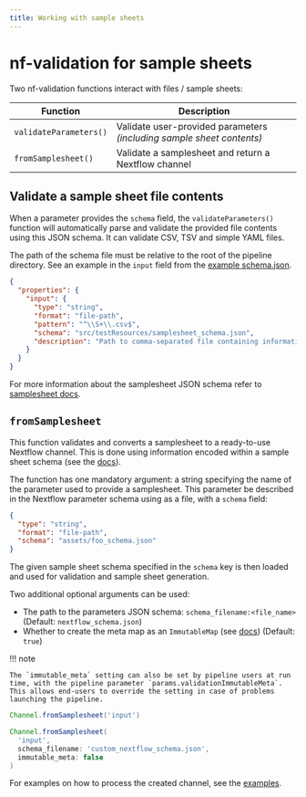 ```yaml
---
title: Working with sample sheets
---
```


# nf-validation for sample sheets

Two nf-validation functions interact with files / sample sheets:

| Function               | Description                                                               |
| ---------------------- | ------------------------------------------------------------------------- |
| `validateParameters()` | Validate user-provided parameters <br>_(including sample sheet contents)_ |
| `fromSamplesheet()`    | Validate a samplesheet and return a Nextflow channel                      |

## Validate a sample sheet file contents

When a parameter provides the `schema` field, the `validateParameters()` function will automatically
parse and validate the provided file contents using this JSON schema.
It can validate CSV, TSV and simple YAML files.

The path of the schema file must be relative to the root of the pipeline directory.
See an example in the `input` field from the [example schema.json](https://raw.githubusercontent.com/nextflow-io/nf-validation/master/plugins/nf-validation/src/testResources/nextflow_schema_with_samplesheet.json#L20).

```json
{
  "properties": {
    "input": {
      "type": "string",
      "format": "file-path",
      "pattern": "^\\S+\\.csv$",
      "schema": "src/testResources/samplesheet_schema.json",
      "description": "Path to comma-separated file containing information about the samples in the experiment."
    }
  }
}
```

For more information about the samplesheet JSON schema refer to [samplesheet docs](../nextflow_schema/schema_specification.md).

## `fromSamplesheet`

This function validates and converts a samplesheet to a ready-to-use Nextflow channel.
This is done using information encoded within a sample sheet schema (see the [docs](../sample_sheet_schema/schema_specification.md)).

The function has one mandatory argument: a string specifying the name of the parameter used to provide a samplesheet.
This parameter be described in the Nextflow parameter schema using as a file, with a `schema` field:

```json
{
  "type": "string",
  "format": "file-path",
  "schema": "assets/foo_schema.json"
}
```

The given sample sheet schema specified in the `schema` key is then loaded and used for validation and sample sheet generation.

Two additional optional arguments can be used:

- The path to the parameters JSON schema: `schema_filename:<file_name>` (Default: `nextflow_schema.json`)
- Whether to create the meta map as an `ImmutableMap` (see [docs](immutable_map.md)) (Default: `true`)

!!! note

    The `immutable_meta` setting can also be set by pipeline users at run time, with the pipeline parameter `params.validationImmutableMeta`.
    This allows end-users to override the setting in case of problems launching the pipeline.

```groovy
Channel.fromSamplesheet('input')
```

```groovy
Channel.fromSamplesheet(
  'input',
  schema_filename: 'custom_nextflow_schema.json',
  immutable_meta: false
)
```

For examples on how to process the created channel, see the [examples](../../examples/branch/).
